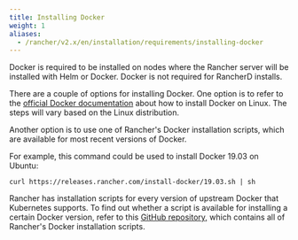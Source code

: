 ```yaml
---
title: Installing Docker
weight: 1
aliases:
  - /rancher/v2.x/en/installation/requirements/installing-docker
---
```


Docker is required to be installed on nodes where the Rancher server will be installed with Helm or Docker. Docker is not required for RancherD installs.

There are a couple of options for installing Docker. One option is to refer to the [official Docker documentation](https://docs.docker.com/install/) about how to install Docker on Linux. The steps will vary based on the Linux distribution.

Another option is to use one of Rancher's Docker installation scripts, which are available for most recent versions of Docker.

For example, this command could be used to install Docker 19.03 on Ubuntu:

```
curl https://releases.rancher.com/install-docker/19.03.sh | sh
```

Rancher has installation scripts for every version of upstream Docker that Kubernetes supports. To find out whether a script is available for installing a certain Docker version, refer to this [GitHub repository,](https://github.com/rancher/install-docker) which contains all of Rancher's Docker installation scripts.